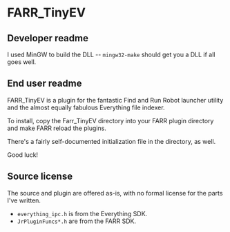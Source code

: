 FARR_TinyEV
===========

Developer readme
----------------

I used MinGW to build the DLL -- `mingw32-make` should get you a DLL if all goes well.

End user readme
---------------

FARR_TinyEV is a plugin for the fantastic Find and Run Robot launcher utility and the almost equally fabulous Everything file indexer.

To install, copy the Farr_TinyEV directory into your FARR plugin directory and make FARR reload the plugins.

There's a fairly self-documented initialization file in the directory, as well.

Good luck!

Source license
--------------

The source and plugin are offered as-is, with no formal license for the parts I've written.

* `everything_ipc.h` is from the Everything SDK.
* `JrPluginFuncs*.h` are from the FARR SDK.
